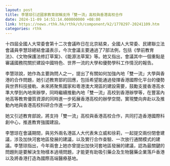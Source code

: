 ```yaml
---
layout: post
title: 李慧琼引述國家教育部稱支持「雙一流」高校與香港高校合作
date: 2024-11-09 14:51:14.000000000 +08:00
link: https://news.rthk.hk/rthk/ch/component/k2/1778297-20241109.htm
categories: rthk
---
```


十四屆全國人大常委會第十二次會議昨日在北京結束，全國人大常委、民建聯立法會議員李慧琼總結會議表示，今次會議主要通過了7部法例，包括《學前教育法》、《文物保護法修訂草案》、《能源法草案》等。她又指出，會議其中一個重點是審議國務院關於建設中國特色、世界一流的大學和優勢學科工作情況的報告。

李慧琼說，她作為主要詢問人之一，提出了有關如何加強內地「雙一流」大學與香港的合作問題，她引述教育部的回應，包括希望能通過發揮香港國際化平台的優勢與世界科技接軌、未來將聚焦國家和粵港澳大灣區的建設需要，鼓勵支援香港高水準大學到內地來辦學，同時繼續推動內地「雙一流」高校到香港辦學等，在豐富內地高等教育優質資源的同時進一步拓展香港高校的辦學空間，實現雙向奔赴以及推動內地與香港高校科研合作進一步深入。

她又引述教育部說，將支持「雙一流」高校與香港高校合作，共同打造香港國際科創中心，推進教育強國建設。

李慧琼在會議期間，與另外兩名港區人大代表朱立威和徐莉，一起提交兩份閉會建議，涉及加快河套地區發展的建議，以及實行合作查驗、一次放行通關模式的建議。李慧琼指出，今年兩會上她亦曾提出加快河套地區發展的建議，認為最關鍵的問題則是要解決生物樣本過境問題，才能更有助吸引藥企及生物醫藥企業落戶香港以及將香港打造為國際高端醫療基地。
